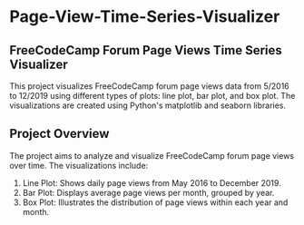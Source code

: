 # Page-View-Time-Series-Visualizer

## FreeCodeCamp Forum Page Views Time Series Visualizer

This project visualizes FreeCodeCamp forum page views data from 5/2016 to 12/2019 using different types of plots: line plot, bar plot, and box plot. The visualizations are created using Python's matplotlib and seaborn libraries.

## Project Overview

The project aims to analyze and visualize FreeCodeCamp forum page views over time. The visualizations include:
1. Line Plot: Shows daily page views from May 2016 to December 2019.
2. Bar Plot: Displays average page views per month, grouped by year.
3. Box Plot: Illustrates the distribution of page views within each year and month.
